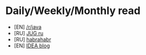 # Daily/Weekly/Monthly read #

- [EN] [/r/java](https://www.reddit.com/r/java/)
- [RU] [JUG ru](https://jug.ru/)
- [RU] [habrahabr](https://habrahabr.ru/all/) 
- [EN] [IDEA blog](https://blog.jetbrains.com/idea/)